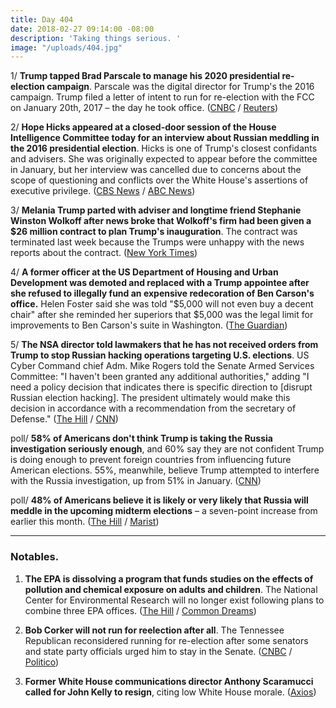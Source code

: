 ```yaml
---
title: Day 404
date: 2018-02-27 09:14:00 -08:00
description: 'Taking things serious. '
image: "/uploads/404.jpg"
---
```


1/ **Trump tapped Brad Parscale to manage his 2020 presidential re-election campaign**. Parscale was the digital director for Trump's the 2016 campaign. Trump filed a letter of intent to run for re-election with the FCC on January 20th, 2017 – the day he took office. ([CNBC](https://www.cnbc.com/2018/02/27/trump-names-campaign-manager-for-2020-reelection-bid.html) / [Reuters](https://www.reuters.com/article/us-usa-election-trump/trump-to-name-brad-parscale-to-manage-2020-re-election-source-idUSKCN1GB26J))

2/ **Hope Hicks appeared at a closed-door session of the House Intelligence Committee today for an interview about Russian meddling in the 2016 presidential election**. Hicks is one of Trump's closest confidants and advisers. She was originally expected to appear before the committee in January, but her interview was cancelled due to concerns about the scope of questioning and conflicts over the White House's assertions of executive privilege. ([CBS News](https://www.cbsnews.com/news/hope-hicks-is-to-appear-before-house-intel-committee-after-month-long-delay/) / [ABC News](http://abcnews.go.com/Politics/hope-hicks-expected-testify-house-intelligence-committee-russia/story?id=53377233))

3/ **Melania Trump parted with adviser and longtime friend Stephanie Winston Wolkoff after news broke that Wolkoff's firm had been given a $26 million contract to plan Trump's inauguration**. The contract was terminated last week because the Trumps were unhappy with the news reports about the contract. ([New York Times](https://www.nytimes.com/2018/02/26/us/politics/melania-trump-inauguration-adviser.html))

4/ **A former officer at the US Department of Housing and Urban Development was demoted and replaced with a Trump appointee after she refused to illegally fund an expensive redecoration of Ben Carson's office.** Helen Foster said she was told "$5,000 will not even buy a decent chair" after she reminded her superiors that $5,000 was the legal limit for improvements to Ben Carson's suite in Washington. ([The Guardian](https://www.theguardian.com/us-news/2018/feb/27/hud-ben-carson-office-redecoration-trump-appointee))

5/ **The NSA director told lawmakers that he has not received orders from Trump to stop Russian hacking operations targeting U.S. elections**. US Cyber Command chief Adm. Mike Rogers told the Senate Armed Services Committee: "I haven't been granted any additional authorities," adding "I need a policy decision that indicates there is specific direction to \[disrupt Russian election hacking\]. The president ultimately would make this decision in accordance with a recommendation from the secretary of Defense." ([The Hill](http://thehill.com/policy/cybersecurity/375784-nsa-director-says-he-hasnt-receive-orders-from-trump-to-disrupt-russian) / [CNN](https://www.cnn.com/2018/02/27/politics/cybercom-rogers-trump-russian-cyber-threat/index.html))

poll/ **58% of Americans don't think Trump is taking the Russia investigation seriously enough**, and 60% say they are not confident Trump is doing enough to prevent foreign countries from influencing future American elections. 55%, meanwhile, believe Trump attempted to interfere with the Russia investigation, up from 51% in January. ([CNN](https://www.cnn.com/2018/02/27/politics/cnn-poll-trump-russia-protect-elections/index.html))

poll/ **48% of Americans believe it is likely or very likely that Russia will meddle in the upcoming midterm elections** – a seven-point increase from earlier this month. ([The Hill](http://thehill.com/policy/cybersecurity/375818-americans-increasingly-believe-russian-to-interfere-in-midterms-poll) / [Marist](http://maristpoll.marist.edu/wp-content/misc/usapolls/us180220/Complete%20Survey%20Findings_Marist%20Poll_February%2027,%202018.pdf))

---

### Notables.

1. **The EPA is dissolving a program that funds studies on the effects of pollution and chemical exposure on adults and children**. The National Center for Environmental Research will no longer exist following plans to combine three EPA offices. ([The Hill](http://thehill.com/regulation/energy-environment/375725-major-epa-reorganization-will-end-science-research-program) / [Common Dreams](https://www.commondreams.org/news/2018/02/27/truly-wicked-trump-epa-dissolves-program-studies-effects-chemical-exposure-children))

2. **Bob Corker will not run for reelection after all**. The Tennessee Republican reconsidered running for re-election after some senators and state party officials urged him to stay in the Senate. ([CNBC](https://www.cnbc.com/2018/02/27/tennessee-sen-bob-corker-will-retire-not-run-against-marsha-blackburn.html) / [Politico](https://www.politico.com/story/2018/02/27/corker-tennessee-senate-retirement-midterms-423573))

3. **Former White House communications director Anthony Scaramucci called for John Kelly to resign**, citing low White House morale. ([Axios](https://www.axios.com/anthony-scaramucci-kelly-should-resign-1a0fe218-91f0-4a12-b0f7-ba1f4b4c2fce.html))